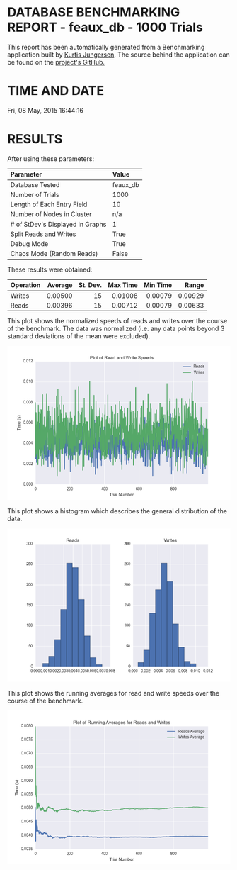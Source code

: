 DATABASE BENCHMARKING REPORT - feaux_db - 1000 Trials
=========================================

This report has been automatically generated from a Benchmarking application
built by [Kurtis Jungersen](http://kmjungersen.com).  The source behind the application can be found on the [project's GitHub.](https://github.com/kmjungersen/DB-Benchmarking)

TIME AND DATE
=============

Fri, 08 May, 2015 16:44:16


RESULTS
=======

After using these parameters:

| Parameter                        | Value    |
|:---------------------------------|:---------|
| Database Tested                  | feaux_db |
| Number of Trials                 | 1000     |
| Length of Each Entry Field       | 10       |
| Number of Nodes in Cluster       | n/a      |
| # of StDev's Displayed in Graphs | 1        |
| Split Reads and Writes           | True     |
| Debug Mode                       | True     |
| Chaos Mode (Random Reads)        | False    |

These results were obtained:

| Operation   |   Average |   St. Dev. |   Max Time |   Min Time |   Range |
|:------------|----------:|-----------:|-----------:|-----------:|--------:|
| Writes      |   0.00500 |         15 |    0.01008 |    0.00079 | 0.00929 |
| Reads       |   0.00396 |         15 |    0.00712 |    0.00079 | 0.00633 |

This plot shows the normalized speeds of reads and writes over the course of the benchmark.  The data was normalized (i.e. any data points beyond 3 standard deviations of the mean were excluded).

![Alt text](images/feaux_db-May08-2015-16:44:16-rw.png "rw")

This plot shows a histogram which describes the general distribution of the data.

![Alt text](images/feaux_db-May08-2015-16:44:16-stats.png "stats")

This plot shows the running averages for read and write speeds over the course of the benchmark.

![Alt text](images/feaux_db-May08-2015-16:44:16-running_averages.png "running_averages")